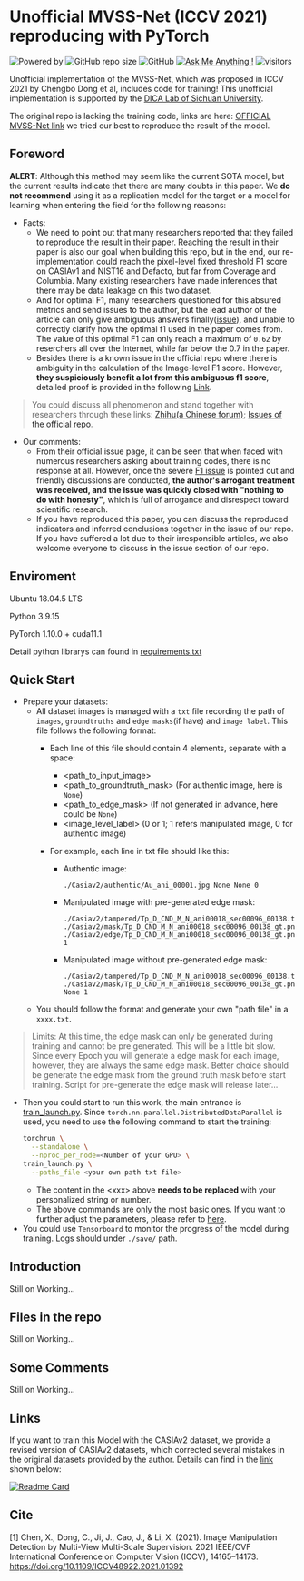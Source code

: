 # Unofficial MVSS-Net (ICCV 2021) reproducing with PyTorch
![Powered by](https://img.shields.io/badge/Based_on-Pytorch-blue?logo=pytorch) ![GitHub repo size](https://img.shields.io/github/repo-size/dddb11/MVSS-Net?logo=hack%20the%20box) ![GitHub](https://img.shields.io/github/license/Sunnyhaze/ManTra-Net_Pytorch?logo=license)  [![Ask Me Anything !](https://img.shields.io/badge/Official%20-No-1abc9c.svg)](https://GitHub.com/Sunnyhaze) ![visitors](https://visitor-badge.glitch.me/badge?page_id=dddb11.MVSS-Net)


Unofficial implementation of the MVSS-Net, which was proposed in ICCV 2021 by Chengbo Dong et al, includes code for training! This unofficial implementation is supported by the [DICA Lab of Sichuan University](https://dicalab.cn/).

The original repo is lacking the training code, links are here: [OFFICIAL MVSS-Net link](https://github.com/dong03/MVSS-Net/) we tried our best to reproduce the result of the model.

## Foreword
**ALERT**: Although this method may seem like the current SOTA model, but the current results indicate that there are many doubts in this paper. We **do not recommend** using it as a replication model for the target or a model for learning when entering the field for the following reasons:

- Facts:
  - We need to point out that many researchers reported that they failed to reproduce the result in their paper. Reaching the result in their paper is also our goal when building this repo, but in the end, our re-implementation could reach the pixel-level fixed threshold F1 score on CASIAv1 and NIST16 and Defacto, but far from Coverage and Columbia. Many existing researchers have made inferences that there may be data leakage on this two dataset.
  - And for optimal F1, many researchers questioned for this absured metrics and send issues to the author, but the lead author of the article can only give ambiguous answers finally([issue](https://github.com/dong03/MVSS-Net/issues/11)), and unable to correctly clarify how the optimal f1 used in the paper comes from. The value of this optimal F1 can only reach a maximum of `0.62` by reserchers all over the Internet, while far below the 0.7 in the paper.
  - Besides there is a known issue in the official repo where there is ambiguity in the calculation of the Image-level F1 score. However, **they suspiciously benefit a lot from this ambiguous f1 score**, detailed proof is provided in the following [Link](https://github.com/dong03/MVSS-Net/issues/30). 


>You could discuss all phenomenon and stand together with researchers through these links: [Zhihu(a Chinese forum)](https://zhuanlan.zhihu.com/p/422549140); [Issues of the official repo](https://github.com/dong03/MVSS-Net/issues).

- Our comments:
  - From their official issue page, it can be seen that when faced with numerous researchers asking about training codes, there is no response at all. However, once the severe [F1 issue](https://github.com/dong03/MVSS-Net/issues/30) is pointed out and friendly discussions are conducted, **the author's arrogant treatment was received, and the issue was quickly closed with "nothing to do with honesty"**, which is full of arrogance and disrespect toward scientific research. 
  - If you have reproduced this paper, you can discuss the reproduced indicators and inferred conclusions together in the issue of our repo. If you have suffered a lot due to their irresponsible articles, we also welcome everyone to discuss in the issue section of our repo.

## Enviroment
Ubuntu 18.04.5 LTS

Python 3.9.15

PyTorch 1.10.0 + cuda11.1

Detail python librarys can found in [requirements.txt](./requirements.txt)

## Quick Start
- Prepare your datasets:
  - All dataset images is managed with a `txt` file recording the path of `images`, `groundtruths` and `edge masks`(if have) and `image label`. This file follows the following format:
    - Each line of this file should contain 4 elements, separate with a space:
      - <path_to_input_image>
      - <path_to_groundtruth_mask> (For authentic image, here is `None`)
      - <path_to_edge_mask> (If not generated in advance, here could be `None`)
      - <image_level_label> (0 or 1; 1 refers manipulated image, 0 for authentic image)
    
    - For example, each line in txt file should like this:
      - Authentic image:
        ```
        ./Casiav2/authentic/Au_ani_00001.jpg None None 0
        ``` 
      - Manipulated image with pre-generated edge mask: 
        ```
        ./Casiav2/tampered/Tp_D_CND_M_N_ani00018_sec00096_00138.tif ./Casiav2/mask/Tp_D_CND_M_N_ani00018_sec00096_00138_gt.png ./Casiav2/edge/Tp_D_CND_M_N_ani00018_sec00096_00138_gt.png 1
        ```
      - Manipulated image without pre-generated edge mask: 
        ```
        ./Casiav2/tampered/Tp_D_CND_M_N_ani00018_sec00096_00138.tif ./Casiav2/mask/Tp_D_CND_M_N_ani00018_sec00096_00138_gt.png None 1
        ``` 
  - You should follow the format and generate your own "path file" in a `xxxx.txt`.
> Limits: At this time, the edge mask can only be generated during training and cannot be pre generated.   This will be a little bit slow. Since every Epoch you will generate a edge mask for each image, however, they are always the same edge mask. Better choice should be generate the edge mask from the ground truth mask before start training. Script for pre-generate the edge mask will release later...

- Then you could start to run this work, the main entrance is [train_launch.py](./train_launch.py). Since `torch.nn.parallel.DistributedDataParallel` is used, you need to use the following command to start the training:
  ```bash
  torchrun \
    --standalone \
    --nproc_per_node=<Number of your GPU> \
  train_launch.py \
    --paths_file <your own path txt file> 
  ```
  - The content in the \<xxx\> above **needs to be replaced** with your personalized string or number.
  - The above commands are only the most basic ones. If you want to further adjust the parameters, please refer to [here](https://github.com/dddb11/MVSS-Net/blob/09c589e19e01dfaf97151f9ee246be371863005c/train_base.py#L46).
- You could use `Tensorboard` to monitor the progress of the model during training. Logs should under `./save/` path.

## Introduction
Still on Working...

## Files in the repo
Still on Working...

## Some Comments
Still on Working...

## Links
If you want to train this Model with the CASIAv2 dataset, we provide a revised version of CASIAv2 datasets, which corrected several mistakes in the original datasets provided by the author. Details can find in the [link](https://github.com/SunnyHaze/CASIA2.0-Corrected-Groundtruth) shown below:

[![Readme Card](https://github-readme-stats.vercel.app/api/pin/?username=Sunnyhaze&repo=CASIA2.0-Corrected-Groundtruth)](https://github.com/SunnyHaze/CASIA2.0-Corrected-Groundtruth)

## Cite
[1] Chen, X., Dong, C., Ji, J., Cao, J., & Li, X. (2021). Image Manipulation Detection by Multi-View Multi-Scale Supervision. 2021 IEEE/CVF International Conference on Computer Vision (ICCV), 14165–14173. https://doi.org/10.1109/ICCV48922.2021.01392


